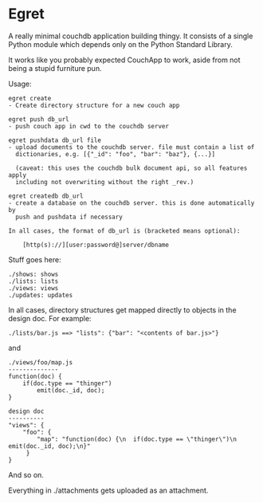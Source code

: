 Egret
=====
A really minimal couchdb application building thingy. It consists of a single Python module which depends only on the Python Standard Library.

It works like you probably expected CouchApp to work, aside from not being a stupid furniture pun.

Usage:

    egret create
    - Create directory structure for a new couch app

    egret push db_url
    - push couch app in cwd to the couchdb server

    egret pushdata db_url file
    - upload documents to the couchdb server. file must contain a list of
      dictionaries, e.g. [{"_id": "foo", "bar": "baz"}, {...}]

      (caveat: this uses the couchdb bulk document api, so all features apply
      including not overwriting without the right _rev.)

    egret createdb db_url
    - create a database on the couchdb server. this is done automatically by
      push and pushdata if necessary

    In all cases, the format of db_url is (bracketed means optional):

        [http(s)://][user:password@]server/dbname

Stuff goes here:

    ./shows: shows
    ./lists: lists
    ./views: views
    ./updates: updates

In all cases, directory structures get mapped directly to objects in the design doc. For example:

    ./lists/bar.js ==> "lists": {"bar": "<contents of bar.js>"}

and

    ./views/foo/map.js
    --------------
    function(doc) {
        if(doc.type == "thinger")
            emit(doc._id, doc);
    }

    design doc
    ----------
    "views": {
        "foo": {
            "map": "function(doc) {\n  if(doc.type == \"thinger\")\n    emit(doc._id, doc);\n}"
         }
    }

And so on.

Everything in ./attachments gets uploaded as an attachment.

